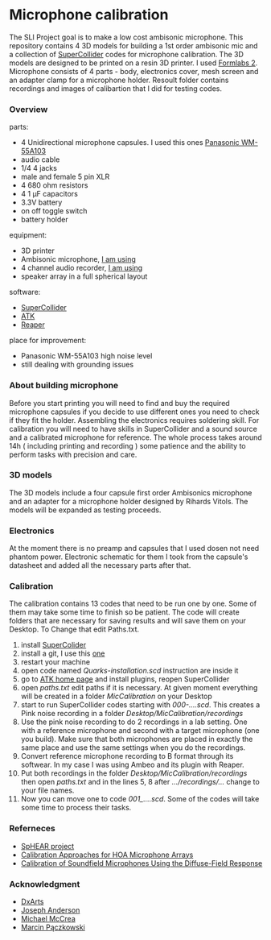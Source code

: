 # Microphone calibration
The SLI Project goal is to make a low cost ambisonic microphone. This repository contains 4 3D models for building a 1st order ambisonic mic and a collection of [SuperCollider](https://supercollider.github.io/) codes for microphone calibration. 
The 3D models are designed to be printed on a resin 3D printer. I used [Formlabs 2](https://formlabs.com/3d-printers/form-2/). Microphone consists of 4 parts - body, electronics cover, mesh screen and an adapter clamp for a microphone holder. Resoult folder contains recordings and images of calibartion that I did for testing codes.

### Overview
parts:
- 4 Unidirectional microphone capsules. I used this ones [Panasonic WM-55A103](https://media.digikey.com/pdf/Data%20Sheets/Panasonic%20Electronic%20Components/WM-55A103.pdf)
- audio cable
- 1/4 4 jacks
- male and female 5 pin XLR
- 4 680 ohm resistors
- 4 1 μF capacitors
- 3.3V battery
- on off toggle switch
- battery holder

equipment:
- 3D printer
- Ambisonic microphone, [I am using](https://en-us.sennheiser.com/microphone-3d-audio-ambeo-vr-mic)
- 4 channel audio recorder, [I am using](https://www.zoom-na.com/products/field-video-recording/field-recording/zoom-f4-multitrack-field-recorder)
- speaker array in a full spherical layout

software:
- [SuperCollider](https://supercollider.github.io/)
- [ATK](http://www.ambisonictoolkit.net/download/supercollider/)
- [Reaper](https://www.reaper.fm/download.php)

place for improvement:
- Panasonic WM-55A103 high noise level
- still dealing with grounding issues 

### About building microphone
Before you start printing you will need to find and buy the required microphone capsules if you decide to use different ones you need to check if they fit the holder. Assembling the electronics requires soldering skill. For calibration you will need to have skills in SuperCollider and a sound source and a calibrated microphone for reference. The whole process takes around 14h ( including printing and recording ) some patience and the ability to perform tasks with precision and care.


### 3D models
The 3D models include a four capsule first order Ambisonics microphone and an adapter for a microphone holder designed by Rihards Vitols. The models will be expanded as testing proceeds.


### Electronics
At the moment there is no preamp and capsules that I used dosen not need phantom power. Electronic schematic for them I took from the capsule's datasheet and added all the necessary parts after that. 


### Calibration
The calibration contains 13 codes that need to be run one by one. Some of them may take some time to finish so be patient. The code will create folders that are necessary for saving results and will save them on your Desktop. To Change that edit Paths.txt.

1. install [SuperColider](https://supercollider.github.io/download)
2. install a git, I use this [one](https://git-scm.com/download/win)
3. restart your machine
4. open code named *Quarks-installation.scd* instruction are inside it
5. go to [ATK home page](http://www.ambisonictoolkit.net/download/supercollider/) and install plugins, reopen SuperCollider
6. open *paths.txt* edit paths if it is necessary. At given moment everything will be created in a folder *MicCalibration* on your Desktop
7. start to run SuperCollider codes starting with *000-....scd*. This creates a Pink noise recording in a folder *Desktop/MicCalibration/recordings*
8. Use the pink noise recording to do 2 recordings in a lab setting. One with a reference microphone and second with a target microphone (one you build). Make sure that both microphones are placed in exactly the same place and use the same settings when you do the recordings.
9. Convert reference microphone recording to B format through its softwear. In my case I was using Ambeo and its plugin with Reaper.
10. Put both recordings in the folder *Desktop/MicCalibration/recordings* then open *paths.txt* and in the lines 5, 8 after *.../recordings/...* change to your file names.
11. Now you can move one to code *001_....scd*. Some of the codes will take some time to process their tasks.

### Referneces
- [SpHEAR project](https://cm-gitlab.stanford.edu/ambisonics/SpHEAR/)
- [Calibration Approaches for HOA Microphone Arrays](https://www.researchgate.net/publication/338801738_Calibration_Approaches_for_HOA_Microphone_Arrays_Paper)
- [Calibration of Soundfield Microphones Using the Diffuse-Field Response](https://secure.aes.org/forum/pubs/conventions/?elib=16453)

### Acknowledgment
- [DxArts](https://dxarts.washington.edu/)
- [Joseph Anderson](https://dxarts.washington.edu/people/joseph-anderson)
- [Michael McCrea](https://github.com/mtmccrea)
- [Marcin Pączkowski](http://marcinpaczkowski.com/)
